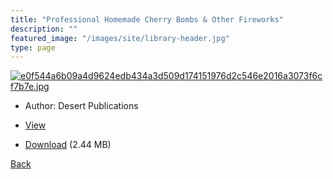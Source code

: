 ```yaml
---
title: "Professional Homemade Cherry Bombs & Other Fireworks"
description: ""
featured_image: "/images/site/library-header.jpg"
type: page
---
```


<a href="https://drive.google.com/uc?export=view&id=1c6xGjmhRKlDfu665WerB25UhLToloAGP" target="_blank">![e0f544a6b09a4d9624edb434a3d509d174151976d2c546e2016a3073f6cf7b7e.jpg](https://drive.google.com/uc?export=view&id=1jn_I-SSreJG1u2FbDCVnP5_1P-zG-nWT)</a>
* Author: Desert Publications
* <a href="https://drive.google.com/uc?export=view&id=1c6xGjmhRKlDfu665WerB25UhLToloAGP" target="_blank">View</a>

* [Download](https://drive.google.com/uc?export=download&id=1c6xGjmhRKlDfu665WerB25UhLToloAGP) (2.44 MB)

[Back](/library/)
